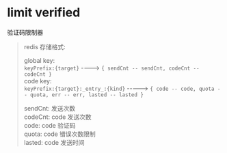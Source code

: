 # limit verified 

验证码限制器

> redis 存储格式:  
> 
> global key:  
>   `keyPrefix:{target}` ----> `{ sendCnt -- sendCnt, codeCnt -- codeCnt }`  
> code key:  
>   `keyPrefix:{target}:_entry_:{kind}` -----> `{ code -- code, quota -- quota, err -- err, lasted -- lasted }`  
> 
> sendCnt: 发送次数  
> codeCnt: code 发送次数  
> code: code 验证码  
> quota: code 错误次数限制  
> lasted: code 发送时间
